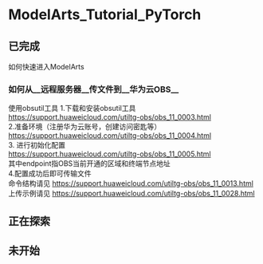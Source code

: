 # ModelArts_Tutorial_PyTorch

## 已完成
如何快速进入ModelArts


### 如何从__远程服务器__传文件到__华为云OBS__
使用obsutil工具
1.下载和安装obsutil工具  
https://support.huaweicloud.com/utiltg-obs/obs_11_0003.html  
2.准备环境（注册华为云账号，创建访问密匙等）  
https://support.huaweicloud.com/utiltg-obs/obs_11_0004.html  
3. 进行初始化配置  
https://support.huaweicloud.com/utiltg-obs/obs_11_0005.html  
其中endpoint指OBS当前开通的区域和终端节点地址  
4.配置成功后即可传输文件  
命令结构请见 https://support.huaweicloud.com/utiltg-obs/obs_11_0013.html  
上传示例请见 https://support.huaweicloud.com/utiltg-obs/obs_11_0028.html  

## 正在探索

## 未开始
